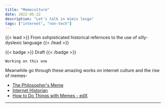 ```yaml
---
title: "Memeculture"
date: 2022-05-22
description: "Let's talk in mimis lesgo"
tags: ["internet", "non-tech"]
---
```


{{< lead >}}
From sohpisticated historical refernces to the use of silly-dyslexic language
{{< /lead >}}

{{< badge >}}
Draft
{{< /badge >}}

```Working on this one```

Meanwhile go through these amazing works on internet culture and the rise of memes-

- [The Philosopher's Meme](https://thephilosophersmeme.com/)
- [Internet Historian](https://www.youtube.com/c/InternetHistorian)
- [How to Do Things with Memes - edX](https://www.edx.org/course/how-to-do-things-with-memes)

---

